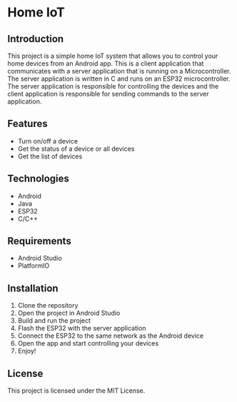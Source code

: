 # Home IoT

## Introduction

This project is a simple home IoT system that allows you to control your home devices from an
Android app.
This is a client application that communicates with a server application that is running on a
Microcontroller.
The server application is written in C and runs on an ESP32 microcontroller.
The server application is responsible for controlling the devices and the client application is
responsible for sending commands to the server application.

## Features

- Turn on/off a device
- Get the status of a device or all devices
- Get the list of devices

## Technologies

- Android
- Java
- ESP32
- C/C++

## Requirements

- Android Studio
- PlatformIO

## Installation

1. Clone the repository
2. Open the project in Android Studio
3. Build and run the project
4. Flash the ESP32 with the server application
5. Connect the ESP32 to the same network as the Android device
6. Open the app and start controlling your devices
7. Enjoy!

## License

This project is licensed under the MIT License.
